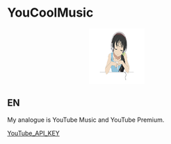 # YouCoolMusic

<p align="center"><img width="128" height="128" src="app/src/main/res/drawable/animetan.png" /></p>

## EN

My analogue is YouTube Music and YouTube Premium.

[YouTube_API_KEY](app/src/main/java/com/example/youcoolmusic/Activity/SearchActivity.java)

